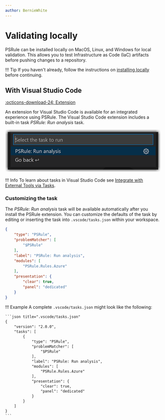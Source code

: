 ```yaml
---
author: BernieWhite
---
```


# Validating locally

PSRule can be installed locally on MacOS, Linux, and Windows for local validation.
This allows you to test Infrastructure as Code (IaC) artifacts before pushing changes to a repository.

!!! Tip
    If you haven't already, follow the instructions on [installing locally][1] before continuing.

  [1]: setup/index.md#with-powershell

## With Visual Studio Code

[:octicons-download-24: Extension][2]

An extension for Visual Studio Code is available for an integrated experience using PSRule.
The Visual Studio Code extension includes a built-in task _PSRule: Run analysis_ task.

<p align="center">
  <img src="https://raw.githubusercontent.com/microsoft/PSRule-vscode/main/docs/images/tasks-provider.png" alt="Built-in tasks shown in task list" />
</p>

!!! Info
    To learn about tasks in Visual Studio Code see [Integrate with External Tools via Tasks][3].

### Customizing the task

The _PSRule: Run analysis_ task will be available automatically after you install the PSRule extension.
You can customize the defaults of the task by editing or inserting the task into `.vscode/tasks.json` within your workspace.

```json title="JSON"
{
    "type": "PSRule",
    "problemMatcher": [
        "$PSRule"
    ],
    "label": "PSRule: Run analysis",
    "modules": [
        "PSRule.Rules.Azure"
    ],
    "presentation": {
        "clear": true,
        "panel": "dedicated"
    }
}
```

!!! Example
    A complete `.vscode/tasks.json` might look like the following:

    ```json title=".vscode/tasks.json"
    {
        "version": "2.0.0",
        "tasks": [
            {
                "type": "PSRule",
                "problemMatcher": [
                    "$PSRule"
                ],
                "label": "PSRule: Run analysis",
                "modules": [
                    "PSRule.Rules.Azure"
                ],
                "presentation": {
                    "clear": true,
                    "panel": "dedicated"
                }
            }
        ]
    }
    ```

  [2]: https://marketplace.visualstudio.com/items?itemName=bewhite.psrule-vscode
  [3]: https://code.visualstudio.com/docs/editor/tasks
